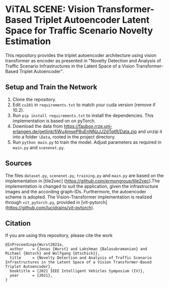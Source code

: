 # ViTAL SCENE: Vision Transformer-Based Triplet Autoencoder Latent Space for Traffic Scenario Novelty Estimation

This repository provides the triplet autoencoder architecture using vision transformer as encoder as presented in "Novelty Detection and Analysis of Traffic Scenario Infrastructures in the Latent Space of a Vision Transformer-Based Triplet Autoencoder".

## Setup and Train the Network
1. Clone the repository.
2. Edit `cu101` in `requirements.txt` to match your cuda version (remove if 10.2).
3. Run `pip install requirements.txt` to install the dependencies. This implementation is based on on pyTorch.
4. Download the data from https://faubox.rrze.uni-erlangen.de/getlink/fiWu4mseP8uEnNNzJJ2dTqtR/Data.zip and unzip it into a folder `\Data`, rooted in the project directory. 
5. Run `python main.py` to train the model. Adjust parameters as required in `main.py` and `scenenet.py`.

## Sources
The files `dataset.py`, `scenenet.py`, `training.py` and `main.py` are based on the implementation in [tile2vec] (https://github.com/ermongroup/tile2vec).The implementation is changed to suit the application, given the infrastructure images and the according graph-IDs. Furthermore, the autoencoder scheme is adopted. The Vision-Transformer implementation is realized through `vit_pytorch.py`, provided in [vit-pytorch] (https://github.com/lucidrains/vit-pytorch).


## Citation
If you are using this repository, please cite the work
```
@InProceedings{Wurst2021a,
  author    = {Jonas {Wurst} and Lakshman {Balasubramanian} and Michael {Botsch} and Wolfgang {Utschick}},
  title     = {Novelty Detection and Analysis of Traffic Scenario Infrastructures in the Latent Space of a Vision Transformer-Based Triplet Autoencoder},
  booktitle = {2021 IEEE Intelligent Vehicles Symposium (IV)},
  year      = {2021},
}
```
